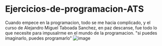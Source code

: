 # Ejercicios-de-programacion-ATS
Cuando empece en la programacion, todo se me hacia complicado, y el curso de Alejandro Miguel Taboada Sanchez, en paz descanse, fue todo lo que necesite para impusalrme en el mundo de la programacion. 
"si puedes imaginarlo, puedes programarlo"
![image](https://github.com/user-attachments/assets/a432308e-1acc-44c7-abbf-7dfb47011dd9)
